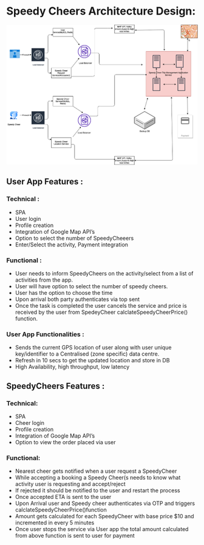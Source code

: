  # Speedy Cheers Architecture Design:

![Diagram](SpeedyCheersSystemDesign.png)
 
 ## User App Features :

### Technical : 
 - SPA
 - User login
 - Profile creation
 - Integration of Google Map API’s
 - Option to select the number of SpeedyCheeers
 - Enter/Select the activity, Payment integration

### Functional : 
 - User needs to inform SpeedyCheers on the activity/select from a list of activities from the app.
 - User will have option to select  the number of speedy cheers.
 - User has the option to choose the time
 - Upon arrival both party authenticates via top sent
 - Once the task is completed the user cancels the service and price is received by the user from SpedeyCheer calclateSpeedyCheerPrice() function.

### User App Functionalities :

 - Sends the current GPS location of user along with user unique key/identifier to a Centralised (zone specific) data centre.
 - Refresh in 10 secs to get the updated location and store in DB
 - High Availability, high throughput, low latency


 
 ## SpeedyCheers Features :

 ### Technical:
 - SPA 
 - Cheer login
 - Profile creation
 - Integration of Google Map API’s
 - Option to view the order placed via user

 ### Functional: 
 - Nearest cheer gets notified when a user request a SpeedyCheer
 - While accepting a booking a Speedy Cheer(s needs to know what activity user is requesting and accept/reject
 - If rejected it should be notified to the user and restart the process
 - Once accepted ETA is sent to the user
 - Upon Arrival user and Speedy cheer authenticates via OTP and triggers calclateSpeedyCheerPrice()function
 - Amount gets calculated for each SpeedyCheer  with base price $10 and incremented in every 5 minutes 
 - Once user stops the service via User app the total amount calculated from above function is sent to user for  payment
